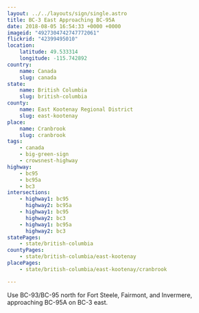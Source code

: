 ```yaml
---
layout: ../../layouts/sign/single.astro
title: BC-3 East Approaching BC-95A
date: 2018-08-05 16:54:33 +0000 +0000
imageid: "4927304742747772061"
flickrid: "42399495010"
location:
    latitude: 49.533314
    longitude: -115.742892
country:
    name: Canada
    slug: canada
state:
    name: British Columbia
    slug: british-columbia
county:
    name: East Kootenay Regional District
    slug: east-kootenay
place:
    name: Cranbrook
    slug: cranbrook
tags:
    - canada
    - big-green-sign
    - crowsnest-highway
highway:
    - bc95
    - bc95a
    - bc3
intersections:
    - highway1: bc95
      highway2: bc95a
    - highway1: bc95
      highway2: bc3
    - highway1: bc95a
      highway2: bc3
statePages:
    - state/british-columbia
countyPages:
    - state/british-columbia/east-kootenay
placePages:
    - state/british-columbia/east-kootenay/cranbrook

---
```

Use BC-93/BC-95 north for Fort Steele, Fairmont, and Invermere, approaching BC-95A on BC-3 east.